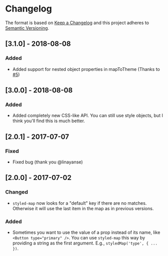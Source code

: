 # Changelog

The format is based on [Keep a Changelog](http://keepachangelog.com/en/1.0.0/)
and this project adheres to [Semantic Versioning](http://semver.org/spec/v2.0.0.html).

## [3.1.0] - 2018-08-08
### Added
- Added support for nested object properties in mapToTheme (Thanks to [#5](https://github.com/scf4/styled-map/pull/5))

## [3.0.0] - 2018-08-08
### Added
- Added completely new CSS-like API. You can still use style objects, but I think you'll find this is much better.

## [2.0.1] - 2017-07-07
### Fixed
- Fixed bug (thank you @linayanse)

## [2.0.0] - 2017-07-02
### Changed
- `styled-map` now looks for a "default" key if there are no matches. Otherwise it will use the last item in the map as in previous versions.

### Added
- Sometimes you want to use the value of a prop instead of its name, like `<Button type="primary" />`. You can use `styled-map` this way by providing a string as the first argument. E.g., `styledMap('type', { ... })`.

